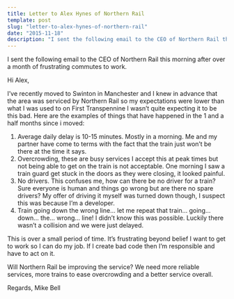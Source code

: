 ```yaml
---
title: Letter to Alex Hynes of Northern Rail
template: post
slug: "letter-to-alex-hynes-of-northern-rail"
date: "2015-11-18"
description: "I sent the following email to the CEO of Northern Rail this morning after over a month of frustrating commutes to work."
---
```

I sent the following email to the CEO of Northern Rail this morning after over a month of frustrating commutes to work.


Hi Alex,

I’ve recently moved to Swinton in Manchester and I knew in advance that the area was serviced by Northern Rail so my expectations were lower than what I was used to on First Transpennine I wasn’t quite expecting it to be this bad. Here are the examples of things that have happened in the 1 and a half months since i moved:

1. Average daily delay is 10-15 minutes. Mostly in a morning. Me and my partner have come to terms with the fact that the train just won’t be there at the time it says.
2. Overcrowding, these are busy services I accept this at peak times but not being able to get on the train is not acceptable. One morning I saw a train guard get stuck in the doors as they were closing, it looked painful.
3. No drivers. This confuses me, how can there be no driver for a train? Sure everyone is human and things go wrong but are there no spare drivers? My offer of driving it myself was turned down though, I suspect this was because I’m a developer.
4. Train going down the wrong line… let me repeat that train… going… down… the… wrong… line! I didn’t know this was possible. Luckily there wasn’t a collision and we were just delayed.

This is over a small period of time. It’s frustrating beyond belief I want to get to work so I can do my job. If I create bad code then I’m responsible and have to act on it.

Will Northern Rail be improving the service? We need more reliable services, more trains to ease overcrowding and a better service overall.

Regards,
Mike Bell
